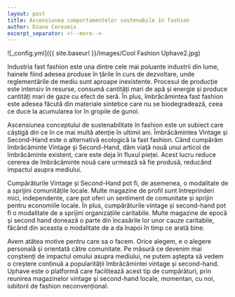 ```yaml
---
layout: post
title: Ascensiunea comportamentelor sustenabile în fashion
author: Diana Ceresmis
excerpt_separator: <!--more-->
---
```


![_config.yml]({{ site.baseurl }}/images/Cool Fashion Uphave2.jpg)

Industria fast fashion este una dintre cele mai poluante industrii din lume, hainele fiind adesea produse în țările în curs de dezvoltare, unde reglementările de mediu sunt aproape inexistente. 
Procesul de producție este intensiv în resurse, consumă cantități mari de apă și energie și produce cantități mari de gaze cu efect de seră. 
În plus, îmbrăcămintea fast fashion este adesea făcută din materiale sintetice care nu se biodegradează, ceea ce duce la acumularea lor în gropile de gunoi.

<!--more-->

Ascensiunea conceptului de sustenabilitate în fashion este un subiect care câștigă din ce în ce mai multă atenție în ultimii ani. 
Îmbrăcămintea Vintage și Second-Hand este o alternativă ecologică la fast fashion. Când cumpărăm îmbrăcăminte Vintage și Second-Hand, dăm viață nouă unui articol de îmbrăcăminte existent, 
care este deja în fluxul pieței. Acest lucru reduce cererea de îmbrăcăminte nouă care urmează să fie produsă, reducând impactul asupra mediului. 

Cumpărăturile Vintage și Second-Hand pot fi, de asemenea, o modalitate de a sprijini comunitățile locale. 
Multe magazine de profil sunt întreprinderi mici, independente, care pot oferi un sentiment de comunitate și sprijin pentru economiile locale. 
În plus, cumpărăturile vintage și second-hand pot fi o modalitate de a sprijini organizațiile caritabile. 
Multe magazine de epocă și second hand donează o parte din încasările lor unor cauze caritabile, făcând din aceasta o modalitate de a da înapoi în timp ce arată bine.

Avem atâtea motive pentru care sa o facem. Orice alegem, e o alegere personală și orientată către comunitate. Pe măsură ce devenim mai conștienți de impactul omului asupra mediului, 
ne putem aștepta să vedem o creștere continuă a popularității îmbrăcămintei vintage și second-hand. 
Uphave este o platformă care facilitează acest tip de cumpărături, prin reunirea magazinelor vintage și second-hand locale, momentan, cu noi, iubitorii de fashion neconvențional.
